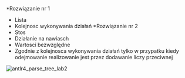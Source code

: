 *Rozwiązanie nr 1 
  - Lista
  - Kolejnosc wykonywania działań 
 *Rozwiązanie nr 2
  - Stos
  - Działanie na nawiasch
  - Wartosci bezwzględne
  - Zgodnie z kolejnosca wykonywania działań tylko w przypatku kiedy odejmowanie realizowanie jest przez dodawanie liczy przeciwnej






![antlr4_parse_tree_lab2](https://user-images.githubusercontent.com/77707803/200684359-617172e8-47f0-4335-be34-986195a30898.png)
